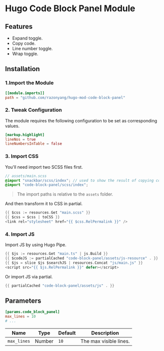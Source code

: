 # Hugo Code Block Panel Module

## Features

- Expand toggle.
- Copy code.
- Line number toggle.
- Wrap toggle.

## Installation

### 1.Import the Module

```toml
[[module.imports]]
path = "github.com/razonyang/hugo-mod-code-block-panel"
```

### 2. Tweak Configuration

The module requires the following configuration to be set as corresponding values.

```toml
[markup.highlight]
lineNos = true
lineNumbersInTable = false
```

### 3. Import CSS

You'll need import two SCSS files first.

```scss
// assets/main.scss
@import "snackbar/scss/index"; // used to show the result of copying code.
@import "code-block-panel/scss/index";
```

> The import paths is relative to the `assets` folder.

And then transform it to CSS in partial.

```go
{{ $css := resources.Get "main.scss" }}
{{ $css = $css | toCSS }}
<link rel="stylesheet" href="{{ $css.RelPermalink }}" />
```

### 4. Import JS

Import JS by using Hugo Pipe.

```go
{{ $js := resources.Get "main.ts" | js.Build }}
{{ $codeJS := partialCached "code-block-panel/assets/js-resource" . }}
{{ $js = slice $js $searchJS | resources.Concat "js/main.js" }}
<script src="{{ $js.RelPermalink }}" defer></script>
```

Or import JS via partial.

```go
{{ partialCached "code-block-panel/assets/js" . }}
```

## Parameters

```toml
[params.code_block_panel]
max_lines = 10
# ...
```

| Name | Type | Default | Description
|---|---|---|---
| `max_lines` | Number | `10` | The max visible lines.
